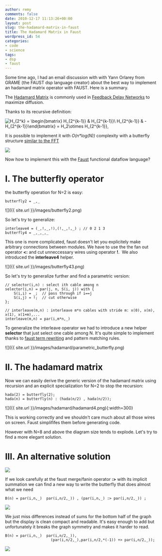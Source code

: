```yaml
---
author: remy
comments: false
date: 2010-12-17 11:13:26+00:00
layout: post
slug: the-hadamard-matrix-in-faust
title: The Hadamard Matrix in Faust
wordpress_id: 54
categories:
- code
- science
tags:
- dsp
- faust
---
```


Some time ago, I had an email discussion with with Yann Orlarey from GRAME (the FAUST dsp language creator) about the best way to implement an hadamard matrix operator with FAUST. Here is a summary.

The [Hadamard Matrix](http://mathworld.wolfram.com/HadamardMatrix.html) is commonly used in [Feedback Delay Networks](https://ccrma.stanford.edu/~jos/cfdn/Feedback_Delay_Networks.html) to maximize diffusion.

Thanks to its recursive definition:

![ H_{2^k} = \begin{bmatrix} H_{2^{k-1}} &  H_{2^{k-1}}\\ H_{2^{k-1}}  & -H_{2^{k-1}}\end{bmatrix} = H_2\otimes H_{2^{k-1}}, ](http://upload.wikimedia.org/math/2/c/8/2c88aa4ee0fc08efecd79822b03fe0f6.png)

It is possible to implement it with _O(n*log(N))_ complexity with a butterfly structure [similar to the FFT](http://en.wikipedia.org/wiki/Fast_Walsh%E2%80%93Hadamard_transform)

![](http://upload.wikimedia.org/wikipedia/en/thumb/0/04/Fast_walsh_hadamard_transform_8.svg/250px-Fast_walsh_hadamard_transform_8.svg.png)

Now how to implement this with the [Faust](http://faust.grame.fr/) functional dataflow language?


# I. The butterfly operator


the butterfly operation for N=2 is easy:

    
    butterfly2 = _,_


![]({{ site.url }}/images/butterfly2.png)

So let's try to generalize:

    
    interleave4 = (_,!,_,!),(!,_,!,_) ; // 0 2 1 3
    butterfly4 = _,_,_,_


This one is more complicated, faust doesn't let you explicitely make arbitrary connections between modules. We have to use the the fan out operator **<:** and cut unneccessary wires using operator **!**.  We also introduced the **interleave4** helper.

![]({{ site.url }}/images/butterfly43.png)

So let's try to generalize further and find a parametric version:

    
    // selector(i,n) : select ith cable among n
    selector(i,n) = par(j, n, S(i, j)) with {
        S(i,i) = _;  // pass through if i==j
        S(i,j) = !;  // cut otherwise
    }; 
    
    // interleave(m,n) : interleave m*n cables with stride m: x(0), x(m), x(1), x(1+m),...
    interleave(m,n) = par(i,m*n,_)


To generalize the interleave operator we had to introduce a new helper **selector** that just select one cable among N. It's quite simple to implement thanks to [faust term rewriting](http://lac.linuxaudio.org/2010/papers/30.pdf) and pattern matching rules.

![]({{ site.url }}/images/hadamard/parametric_butterfly.png)


# II. The hadamard matrix


Now we can easily derive the generic version of the hadamard matrix using recursion and an explicit specialization for N=2 to stop the recursion:

    
    hada(2) = butterfly(2);
    hada(n) = butterfly(n) : (hada(n/2) , hada(n/2));


![]({{ site.url }}/images/hadamard/hadamard4.png){:width=300}

This is working correctly and we shouldn't care much about all those wires on screen. Faust simplififes them before generating code.

However with N=8 and above the diagram size tends to explode. Let's try to find a more elegant solution.


# III. An alternative solution


[![](http://remymuller.net/wp-content/uploads/2010/12/hada8-269x300.png)](http://remymuller.net/wp-content/uploads/2010/12/hada8.png)

If we look carefully at the faust merge/fanin operator **:>** with its implicit summation we can find a new way to write the butterfly that does almost what we need

    
    B(n) = par(i,n,_)  par(i,n/2,_)) , (par(i,n,_) :> par(i,n/2,_)) ;


[![](http://remymuller.net/wp-content/uploads/2010/12/almost_hada16-300x225.png)](http://remymuller.net/wp-content/uploads/2010/12/almost_hada16.png)

We just miss differences instead of sums for the bottom half of the graph but the display is clean compact and readable. It's easy enough to add but unfortunately it breaks the graph symmetry and makes it harder to read.

    
    B(n) = par(i,n,_)  par(i,n/2,_)),
                         (par(i,n/2,_),par(i,n/2,*(-1)) +> par(i,n/2,_));


[![](http://remymuller.net/wp-content/uploads/2010/12/hada8compact-300x159.png)](http://remymuller.net/wp-content/uploads/2010/12/hada8compact.png)
